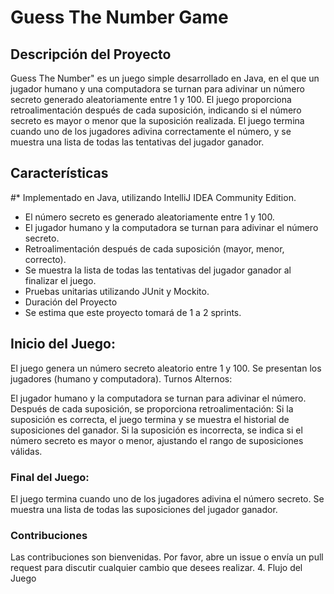 # Guess The Number Game

## Descripción del Proyecto

Guess The Number" es un juego simple desarrollado en Java, en el que un jugador humano y una computadora se turnan para adivinar un número secreto generado aleatoriamente entre 1 y 100. El juego proporciona retroalimentación después de cada suposición, indicando si el número secreto es mayor o menor que la suposición realizada. El juego termina cuando uno de los jugadores adivina correctamente el número, y se muestra una lista de todas las tentativas del jugador ganador.

## Características 

#* Implementado en Java, utilizando IntelliJ IDEA Community Edition.
* El número secreto es generado aleatoriamente entre 1 y 100.
* El jugador humano y la computadora se turnan para adivinar el número secreto.
* Retroalimentación después de cada suposición (mayor, menor, correcto).
* Se muestra la lista de todas las tentativas del jugador ganador al finalizar el juego.
* Pruebas unitarias utilizando JUnit y Mockito.
* Duración del Proyecto
* Se estima que este proyecto tomará de 1 a 2 sprints.



## Inicio del Juego:

El juego genera un número secreto aleatorio entre 1 y 100.
Se presentan los jugadores (humano y computadora).
Turnos Alternos:

El jugador humano y la computadora se turnan para adivinar el número.
Después de cada suposición, se proporciona retroalimentación:
Si la suposición es correcta, el juego termina y se muestra el historial de suposiciones del ganador.
Si la suposición es incorrecta, se indica si el número secreto es mayor o menor, ajustando el rango de suposiciones válidas.

### Final del Juego:

El juego termina cuando uno de los jugadores adivina el número secreto.
Se muestra una lista de todas las suposiciones del jugador ganador.

### Contribuciones
Las contribuciones son bienvenidas. Por favor, abre un issue o envía un pull request para discutir cualquier cambio que desees realizar.
4. Flujo del Juego
